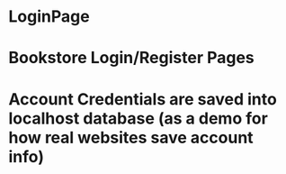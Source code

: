 # LoginPage

# Bookstore Login/Register Pages
# Account Credentials are saved into localhost database (as a demo for how real websites save account info)
